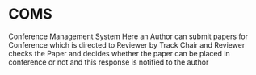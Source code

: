 # COMS
Conference Management System
Here an Author can submit papers for Conference which is directed to Reviewer by Track Chair and Reviewer checks the Paper and decides whether the paper can be placed in  conference or not and this response is notified to the author 
